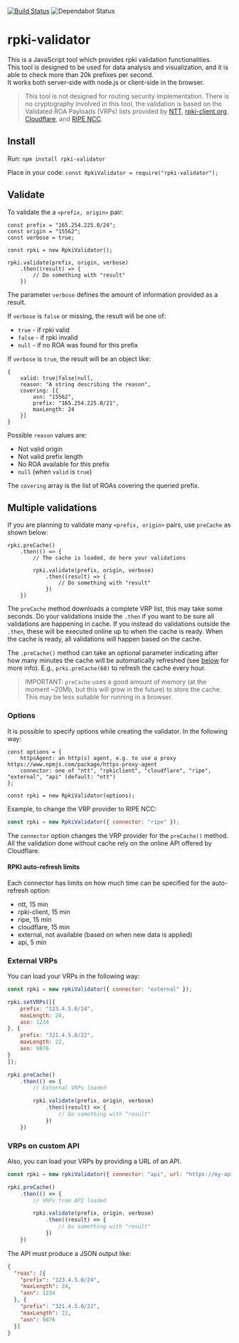 [![Build Status](https://api.travis-ci.com/massimocandela/rpki-validator.svg)](https://travis-ci.com/massimocandela/rpki-validator)
![Dependabot Status](https://badgen.net/dependabot/massimocandela/rpki-validator/?icon=dependabot)

# rpki-validator

This is a JavaScript tool which provides rpki validation functionalities.  
This tool is designed to be used for data analysis and visualization, and it is able to check more than 20k prefixes per second.  
It works both server-side with node.js or client-side in the browser.

> This tool is not designed for routing security implementation.
> There is no cryptography involved in this tool, the validation is based on the Validated ROA Payloads (VRPs) lists provided by [NTT](https://www.gin.ntt.net/), [rpki-client.org](https://www.rpki-client.org/), [Cloudflare](https://cloudflare.com), and [RIPE NCC](https://www.ripe.net).



## Install
Run:
`npm install rpki-validator`

Place in your code: `const RpkiValidator = require("rpki-validator");`

## Validate

To validate the a `<prefix, origin>` pair:

```
const prefix = "165.254.225.0/24";
const origin = "15562";
const verbose = true;

const rpki = new RpkiValidator();

rpki.validate(prefix, origin, verbose)
    .then((result) => {
        // Do something with "result"
    })
```

The parameter `verbose` defines the amount of information provided as a result.

If `verbose` is `false` or missing, the result will be one of:
* `true` - if rpki valid
* `false` - if rpki invalid
* `null` - if no ROA was found for this prefix


If `verbose` is `true`, the result will be an object like:

```
{
    valid: true|false|null,
    reason: "A string describing the reason",
    covering: [{
        asn: "15562",
        prefix: "165.254.225.0/21",
        maxLength: 24
    }]
}
```

Possible `reason` values are:
* Not valid origin
* Not valid prefix length
* No ROA available for this prefix
* `null` (when `valid` is `true`)

The `covering` array is the list of ROAs covering the queried prefix.


## Multiple validations

If you are planning to validate many `<prefix, origin>` pairs, use `preCache` as shown below:

```
rpki.preCache()
    .then(() => {
        // The cache is loaded, do here your validations

        rpki.validate(prefix, origin, verbose)
            .then((result) => {
                // Do something with "result"
            })
    })

```

The `preCache` method downloads a complete VRP list, this may take some seconds. Do your validations inside the `.then` if you want to be sure all validations are happening in cache.
If you instead do validations outside the `.then`, these will be executed online up to when the cache is ready. When the cache is ready, all validations will happen based on the cache.

The `.preCache()` method can take an optional parameter indicating after how many minutes the cache will be automatically refreshed (see [below](#rpki-auto-refresh-limits) for more info). E.g., `prki.preCache(60)` to refresh the cache every hour.


> IMPORTANT: `preCache` uses a good amount of memory (at the moment ~20Mb, but this will grow in the future) to store the cache. This may be less suitable for running in a browser.


### Options

It is possible to specify options while creating the validator. In the following way:

```
const options = {
    httpsAgent: an http(s) agent, e.g. to use a proxy https://www.npmjs.com/package/https-proxy-agent
    connector: one of "ntt", "rpkiclient", "cloudflare", "ripe", "external", "api" (default: "ntt")
};

const rpki = new RpkiValidator(options);
```

Example, to change the VRP provider to RIPE NCC:

```js
const rpki = new RpkiValidator({ connector: "ripe" });
```

The `connector` option changes the VRP provider for the `preCache()` method. All the validation done without cache rely on the online API offered by Cloudflare.

#### RPKI auto-refresh limits
Each connector has limits on how much time can be specified for the auto-refresh option:
* ntt, 15 min
* rpki-client, 15 min
* ripe, 15 min
* cloudflare, 15 min
* external, not available (based on when new data is applied)
* api, 5 min


### External VRPs
You can load your VRPs in the following way:

```javascript
const rpki = new rpkiValidator({ connector: "external" });

rpki.setVRPs([{
    prefix: "123.4.5.0/24",
    maxLength: 24,
    asn: 1234
}, {
    prefix: "321.4.5.0/22",
    maxLength: 22,
    asn: 9876
}
]);

rpki.preCache()
    .then(() => {
        // External VRPs loaded

        rpki.validate(prefix, origin, verbose)
            .then((result) => {
                // Do something with "result"
            })
    })
```


### VRPs on custom API
Also, you can load your VRPs by providing a URL of an API.

```javascript
const rpki = new rpkiValidator({ connector: "api", url: "https://my-api.api.com/vrps/" });

rpki.preCache()
    .then(() => {
        // VRPs from API loaded

        rpki.validate(prefix, origin, verbose)
            .then((result) => {
                // Do something with "result"
            })
    })
```


The API must produce a JSON output like:

```json
{
  "roas": [{
    "prefix": "123.4.5.0/24",
    "maxLength": 24,
    "asn": 1234
  }, {
    "prefix": "321.4.5.0/22",
    "maxLength": 22,
    "asn": 9876
  }]
}

```
